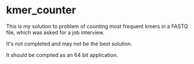 # kmer_counter

This is my solution to problem of counting most frequent kmers in a FASTQ file, which was asked for a job interview.

It's not completed and may not be the best solution. 

It should be compiled as an 64 bit application.
